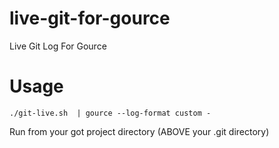 live-git-for-gource
===================

Live Git Log For Gource


Usage
===================

    ./git-live.sh  | gource --log-format custom -



Run from your got project directory (ABOVE your .git directory)
